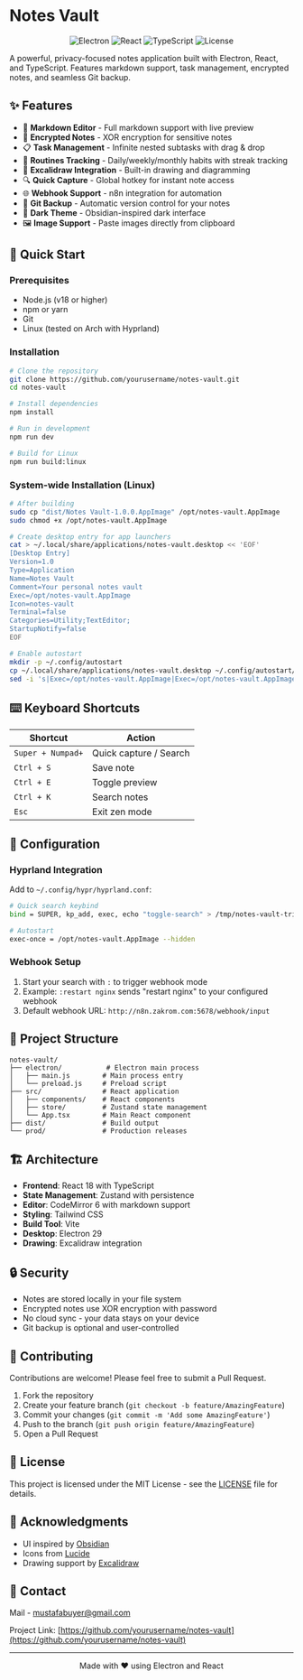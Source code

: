 # Notes Vault

<p align="center">
  <img src="https://img.shields.io/badge/Electron-29.0.1-blue?style=for-the-badge&logo=electron" alt="Electron">
  <img src="https://img.shields.io/badge/React-18.2.0-61DAFB?style=for-the-badge&logo=react" alt="React">
  <img src="https://img.shields.io/badge/TypeScript-5.2.2-3178C6?style=for-the-badge&logo=typescript" alt="TypeScript">
  <img src="https://img.shields.io/badge/License-MIT-green?style=for-the-badge" alt="License">
</p>

A powerful, privacy-focused notes application built with Electron, React, and TypeScript. Features markdown support, task management, encrypted notes, and seamless Git backup.

## ✨ Features

- 📝 **Markdown Editor** - Full markdown support with live preview
- 🔐 **Encrypted Notes** - XOR encryption for sensitive notes
- 📋 **Task Management** - Infinite nested subtasks with drag & drop
- 🔄 **Routines Tracking** - Daily/weekly/monthly habits with streak tracking
- 🎨 **Excalidraw Integration** - Built-in drawing and diagramming
- 🔍 **Quick Capture** - Global hotkey for instant note access
- 🌐 **Webhook Support** - n8n integration for automation
- 💾 **Git Backup** - Automatic version control for your notes
- 🌙 **Dark Theme** - Obsidian-inspired dark interface
- 🖼️ **Image Support** - Paste images directly from clipboard

## 🚀 Quick Start

### Prerequisites
- Node.js (v18 or higher)
- npm or yarn
- Git
- Linux (tested on Arch with Hyprland)

### Installation

```bash
# Clone the repository
git clone https://github.com/yourusername/notes-vault.git
cd notes-vault

# Install dependencies
npm install

# Run in development
npm run dev

# Build for Linux
npm run build:linux
```

### System-wide Installation (Linux)

```bash
# After building
sudo cp "dist/Notes Vault-1.0.0.AppImage" /opt/notes-vault.AppImage
sudo chmod +x /opt/notes-vault.AppImage

# Create desktop entry for app launchers
cat > ~/.local/share/applications/notes-vault.desktop << 'EOF'
[Desktop Entry]
Version=1.0
Type=Application
Name=Notes Vault
Comment=Your personal notes vault
Exec=/opt/notes-vault.AppImage
Icon=notes-vault
Terminal=false
Categories=Utility;TextEditor;
StartupNotify=false
EOF

# Enable autostart
mkdir -p ~/.config/autostart
cp ~/.local/share/applications/notes-vault.desktop ~/.config/autostart/
sed -i 's|Exec=/opt/notes-vault.AppImage|Exec=/opt/notes-vault.AppImage --hidden|' ~/.config/autostart/notes-vault.desktop
```

## ⌨️ Keyboard Shortcuts

| Shortcut | Action |
|----------|--------|
| `Super + Numpad+` | Quick capture / Search |
| `Ctrl + S` | Save note |
| `Ctrl + E` | Toggle preview |
| `Ctrl + K` | Search notes |
| `Esc` | Exit zen mode |

## 🔧 Configuration

### Hyprland Integration
Add to `~/.config/hypr/hyprland.conf`:

```bash
# Quick search keybind
bind = SUPER, kp_add, exec, echo "toggle-search" > /tmp/notes-vault-trigger

# Autostart
exec-once = /opt/notes-vault.AppImage --hidden
```

### Webhook Setup
1. Start your search with `:` to trigger webhook mode
2. Example: `:restart nginx` sends "restart nginx" to your configured webhook
3. Default webhook URL: `http://n8n.zakrom.com:5678/webhook/input`

## 📁 Project Structure

```
notes-vault/
├── electron/           # Electron main process
│   ├── main.js        # Main process entry
│   └── preload.js     # Preload script
├── src/               # React application
│   ├── components/    # React components
│   ├── store/         # Zustand state management
│   └── App.tsx        # Main React component
├── dist/              # Build output
└── prod/              # Production releases
```

## 🏗️ Architecture

- **Frontend**: React 18 with TypeScript
- **State Management**: Zustand with persistence
- **Editor**: CodeMirror 6 with markdown support
- **Styling**: Tailwind CSS
- **Build Tool**: Vite
- **Desktop**: Electron 29
- **Drawing**: Excalidraw integration

## 🔒 Security

- Notes are stored locally in your file system
- Encrypted notes use XOR encryption with password
- No cloud sync - your data stays on your device
- Git backup is optional and user-controlled

## 🤝 Contributing

Contributions are welcome! Please feel free to submit a Pull Request.

1. Fork the repository
2. Create your feature branch (`git checkout -b feature/AmazingFeature`)
3. Commit your changes (`git commit -m 'Add some AmazingFeature'`)
4. Push to the branch (`git push origin feature/AmazingFeature`)
5. Open a Pull Request

## 📝 License

This project is licensed under the MIT License - see the [LICENSE](LICENSE) file for details.

## 🙏 Acknowledgments

- UI inspired by [Obsidian](https://obsidian.md/)
- Icons from [Lucide](https://lucide.dev/)
- Drawing support by [Excalidraw](https://excalidraw.com/)

## 📧 Contact

Mail - mustafabuyer@gmail.com

Project Link: [https://github.com/yourusername/notes-vault](https://github.com/yourusername/notes-vault)

---

<p align="center">Made with ❤️ using Electron and React</p>
